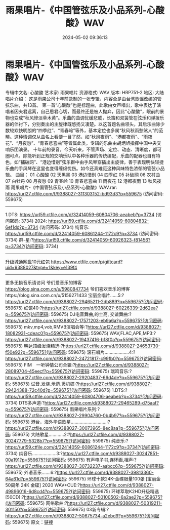 ﻿---
title: 雨果唱片-《中国管弦乐及小品系列-心酸酸》WAV
date: 2024-05-02 09:36:13
categories: 古典音乐、新世纪、纯音雅乐
tags: 纯音雅乐
---
# 雨果唱片-《中国管弦乐及小品系列-心酸酸》WAV

专辑中文名: 心酸酸
艺术家: 雨果唱片
资源格式: WAV
版本: HRP751-2
地区: 大陆
唱片介绍：
这是雨果公司十年前录制的一张专辑，内容全是由台湾歌谣改编的管弦乐曲，共13首。
第一首“心酸酸”也是标题曲，此歌由女声唱出，歌中表达了演唱者因夫君远离，自己思君心切，而最终还是被人抛弃，因此“心酸酸”，眼前的景物也变成“秋风惨淡草木黄”。乐曲的曲调忧缓悲戚，长笛和双簧管在弦乐和弹拨乐器的伴衬下，分别奏出的主旋律既悠扬又凄楚。以这首题名曲领头，其后乐曲除少数较欢快明朗的“四季红”、“青春岭”等外，基本定位也多属“秋风秋雨愁煞人”的范畴。这种情调仅从曲名上看便一目了然，如“秋风夜雨”、“港都夜雨”、“雨夜花”、“月夜愁”、“青春悲喜曲”等皆属此类。专辑的乐曲由胡炳旭指挥中国中央交响乐团演录。
十年前的录音，今天听来，不管声场、定位、动态、清晰度，都可圈可点。除能听到正规的交响乐队中各种乐器的传统编配，乐曲的配器也自有特色，如“捕破网”、“港边惜别”弦乐群中由手风琴穿插出主旋律，善于表现明快轻捷乐曲的手风琴在这里也变得缠绵忧伤。如今还真难觅这种风味特色浓郁的管弦小品辑。
曲目：
01 心酸酸
02 天黑黑
03 港边惜别
04 四季红
05 补破网
06 农村曲
07 白牡丹
08 月夜愁
09 青春岭
10 青春悲喜曲
11 雨夜花
12 港都夜雨
13 秋风夜雨
雨果唱片-《中国管弦乐及小品系列-心酸酸》WAV.rar: https://url27.ctfile.com/f/9388027-311303152-bd93d3?p=559675
(访问密码: 559675)
**********************************************************************************************
1.DTS: https://url59.ctfile.com/d/32414059-60804706-aeabeb?p=3734
(访问密码: 3734)
2024: https://url59.ctfile.com/d/32414059-60804832-6ef1dd?p=3734
(访问密码: 3734)
纯音乐: https://url59.ctfile.com/d/32414059-60861244-1172c9?p=3734
(访问密码: 3734)
群-星:?https://url59.ctfile.com/d/32414059-60926323-f81456?p=3734?(访问密码:
3734)
*****************************************************
升级城通网盘10元红包 https://www.ctfile.com/p/giftcard?uid=9388027&type=1&key=e139f4
**************************
更多无损音乐请访问
爷们爱音乐的博客
https://blog.sina.com.cn/u/5980847734
爷们喜欢音乐的博客https://blog.sina.com.cn/u/5156271433
宝丽金唱片......5:?https://url27.ctfile.com/d/9388027-29465211-2db889?p=559675?(访问密码:
559675)
红馆40:?https://url27.ctfile.com/d/9388027-60226339-2d62ea?p=559675?(访问密码:
559675)
DJ电音舞曲,的士高, 交谊舞曲:?https://url27.ctfile.com/d/9388027-17571203-eb9a6a?p=559675?(访问密码:
559675)
mkv,mp4,vob,RMVB演唱会等:?https://url27.ctfile.com/d/9388027-18082931-cdeac0?p=559675?(访问密码:
559675)
WAV,FLAC,APE,MP3:?https://url27.ctfile.com/d/9388027-19437416-b18f0a?p=559675?(访问密码:
559675)
明达顶级发烧精选:?https://url27.ctfile.com/d/9388027-24653730-f50e92?p=559675?(访问密码:
559675)
滚石唱片...................4:?https://url27.ctfile.com/d/9388027-24721817-c99fb0?p=559675?(访问密码:
559675)
FIM　一听钟情公司合辑:?https://url27.ctfile.com/d/9388027-28089704-45eecf?p=559675?(访问密码:
559675)
瑞鸣音乐:?https://url27.ctfile.com/d/9388027-29204837-66d4de?p=559675?(访问密码:
559675)
试音.发烧.示范.煲机碟:?https://url27.ctfile.com/d/9388027-29424388-72c40d?p=559675?(访问密码:
559675)
1.DTS:?https://url59.ctfile.com/d/32414059-60804706-aeabeb?p=3734?(访问密码:
3734)
DTS多声道:?https://url27.ctfile.com/d/9388027-29465289-d75aaf?p=559675?(访问密码:
559675)
雨果唱片系列:?https://url27.ctfile.com/d/9388027-29904760-0b4b97?p=559675?(访问密码:
559675)
港台，海外华语歌星............................:?https://url27.ctfile.com/d/9388027-30073965-8ec8aa?p=559675?(访问密码:
559675)
大陆歌星............2:?https://url27.ctfile.com/d/9388027-30247779-5328b7?p=559675?(访问密码:
559675)
纯音乐:?https://url59.ctfile.com/d/32414059-60861244-1172c9?p=3734?(访问密码:
3734)
纯音乐...................3:?https://url27.ctfile.com/d/9388027-30247851-00a191?p=559675?(访问密码:
559675)
有声电子书,连环画,相声:?https://url27.ctfile.com/d/9388027-30732237-aabcc6?p=559675?(访问密码:
559675)
外语音乐.......6:?https://url27.ctfile.com/d/9388027-39813360-64a61d?p=559675?(访问密码:
559675)
环球十款24K-金碟限量100张 [宝丽金50周年 24K 金碟] 2020 WAV+CUE:?https://url27.ctfile.com/d/9388027-49896016-6d8cd4?p=559675?(访问密码:
559675)
环球萃取K2HD升级精选[50CD]:?https://url27.ctfile.com/d/9388027-50100502-6a2ae2?p=559675?(访问密码:
559675)
网络歌曲:?https://url27.ctfile.com/d/9388027-50319211-301150?p=559675?(访问密码:
559675)
03新专辑:?https://url27.ctfile.com/d/9388027-50675734-a2ebd9?p=559675?(访问密码:
559675)
原文：[链接](https://blog.sina.com.cn/s/blog_1647c7e76010315g3.html)